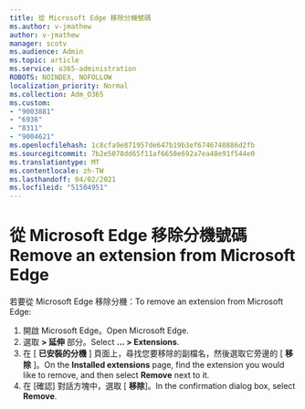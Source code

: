 ```yaml
---
title: 從 Microsoft Edge 移除分機號碼
ms.author: v-jmathew
author: v-jmathew
manager: scotv
ms.audience: Admin
ms.topic: article
ms.service: o365-administration
ROBOTS: NOINDEX, NOFOLLOW
localization_priority: Normal
ms.collection: Adm_O365
ms.custom:
- "9003881"
- "6936"
- "8311"
- "9004621"
ms.openlocfilehash: 1c8cfa9e871957de647b19b3ef6746740886d2fb
ms.sourcegitcommit: 7b2e5078dd65f11af6650e692a7ea48e91f544e0
ms.translationtype: MT
ms.contentlocale: zh-TW
ms.lasthandoff: 04/02/2021
ms.locfileid: "51504951"
---
```

# <a name="remove-an-extension-from-microsoft-edge"></a><span data-ttu-id="881a8-102">從 Microsoft Edge 移除分機號碼</span><span class="sxs-lookup"><span data-stu-id="881a8-102">Remove an extension from Microsoft Edge</span></span>

<span data-ttu-id="881a8-103">若要從 Microsoft Edge 移除分機：</span><span class="sxs-lookup"><span data-stu-id="881a8-103">To remove an extension from Microsoft Edge:</span></span>

1. <span data-ttu-id="881a8-104">開啟 Microsoft Edge。</span><span class="sxs-lookup"><span data-stu-id="881a8-104">Open Microsoft Edge.</span></span>
2. <span data-ttu-id="881a8-105">選取 **> 延伸** 部分。</span><span class="sxs-lookup"><span data-stu-id="881a8-105">Select **... > Extensions**.</span></span>
3. <span data-ttu-id="881a8-106">在 [ **已安裝的分機** ] 頁面上，尋找您要移除的副檔名，然後選取它旁邊的 [ **移除** ]。</span><span class="sxs-lookup"><span data-stu-id="881a8-106">On the **Installed extensions** page, find the extension you would like to remove, and then select **Remove** next to it.</span></span>
4. <span data-ttu-id="881a8-107">在 [確認] 對話方塊中，選取 [ **移除**]。</span><span class="sxs-lookup"><span data-stu-id="881a8-107">In the confirmation dialog box, select **Remove**.</span></span>

